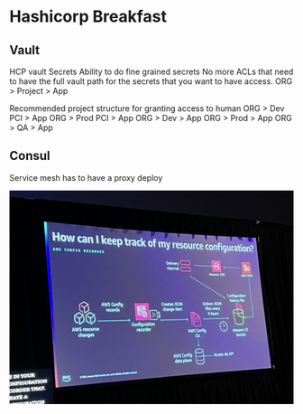 # Hashicorp Breakfast

## Vault
HCP vault Secrets Ability to do fine grained secrets 
No more ACLs that need to have the full vault path for the secrets that you want to have access.
ORG > Project > App

Recommended project structure for granting access to human
ORG > Dev PCI  > App
ORG > Prod PCI > App
ORG > Dev > App
ORG > Prod > App
ORG > QA > App

## Consul
Service mesh has to have a proxy deploy

![Whiteboard](../photos/Hashi/HashiWhiteboard.jpg)


